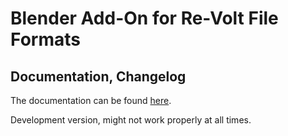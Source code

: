 # Blender Add-On for Re-Volt File Formats

## Documentation, Changelog

The documentation can be found [here](https://yethiel.github.io/re-volt-addon/).

Development version, might not work properly at all times.
